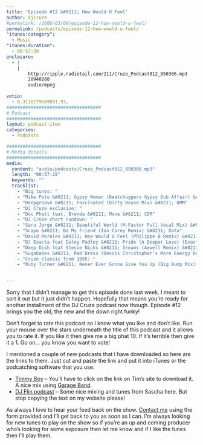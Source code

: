 ```yaml
---
title: 'Episode #12 &#8211; How Would U Feel'
author: djcruze
#permalink: /2006/03/08/episode-12-how-would-u-feel/
permalink: /podcasts/episode-12-how-would-u-feel/
"itunes:category":
  - Music
"itunes:duration":
  - 00:57:28
enclosure:
  - |
    |
        http://ripple.radiotail.com/211/Cruze_Podcast012_050306.mp3
        28940288
        audio/mpeg
        
votio:
  - 8.3118279569891,93,
###################################
# Podcast
###################################
layout: podcast-item
categories:
  - Podcasts

###################################
# Media details
###################################
media:
  content: "audio/podcasts/Cruze_Podcast012_050306.mp3"
  length: "00:57:28"
  keywords: ""
  tracklist:
    - "Big tunes: "
    - "Mike Polo &#8211; Gypsy Woman (Beatchuggers Gypsy Dub Affair) &#8211; Disco:Wax"
    - "Deepgroove &#8211; Fascinated (Dirty House Mix) &#8211; UMM"
    - "DJ Cruze exclusive: "
    - "Doc Phatt feat. Brenda &#8211; Move &#8211; CDR"
    - "DJ Cruze chart rundown: "
    - "Sara Jorge &#8211; Beautiful World (M-Factor Full Vocal Mix) &#8211; Purple City"
    - "Scape &#8211; Be My Friend (Ian Carey Remix) &#8211; Data"
    - "David Morales &#8211; How Would U Feel (Philippe B Remix) &#8211; Data"
    - "DJ Exacta feat Daley Padley &#8211; Pride (A Deeper Love) (Exacta's Vocal Mix) &#8211; Compulsive"
    - "Deep Dish feat Stevie Nicks &#8211; Dreams (Axwell Remix) &#8211; Positiva"
    - "Sugababes &#8211; Red Dress (Dennis Christopher's More Energy Dub) &#8211; Island"
    - "Cruze classic from 1995: "
    - "Ruby Turner &#8211; Never Ever Gonna Give You Up (Big Bump Mix) (from the Club Diamonds EP) &#8211; Wired Recordings"


---
```

Sorry that I didn&#8217;t manage to get this episode done last week. I meant to sort it out but it just didn&#8217;t happen. Hopefully that means you&#8217;re ready for another installment of the DJ Cruze podcast now though. Episode #12 brings you the old, the new and the down right funky!


Don&#8217;t forget to rate this podcast so I know what you like and don&#8217;t like. Run your mouse over the stars underneath the title of this podcast and it allows you to rate it. If you like it then give me a big phat 10. If it&#8217;s terrible then give it a 1. Go on&#8230; you know you want to vote!

I mentioned a couple of new podcasts that I have downloaded so here are the links to them. Just cut and paste the link and put it into iTunes or the podcatching software that you use.

  * [Timmy Boy][23] &#8211; You&#8217;ll have to click on the link on Tim&#8217;s site to download it. A nice mix using [Garage Band][24].
  * [DJ Flin podcast][25] &#8211; Some nice mixing and tunes from Sascha here. But stop copying the text on my website please! 

As always I love to hear your feed back on the show. [Contact me][26] using the form provided and I&#8217;ll get back to you as soon as I can. I&#8217;m always looking for new tunes to play on the show so if you&#8217;re an up and coming producer who&#8217;s looking for some exposure then let me know and if I like the tunes then I&#8217;ll play them.

 [1]: http://ripple.radiotail.com/211/Cruze_Podcast012_050306.mp3
 [2]: http://www.djcruze.co.uk/cms/podcasts/feed/rss2
 [3]: http://www.beatchuggers.dk/
 [4]: http://www.discowax.com/
 [5]: http://www.deepgrooveworld.com/
 [6]: http://www.ummrecords.com/
 [7]: http://docphatt.com/
 [8]: http://www.discogs.com/artist/Sara+Jorge/
 [9]: http://www.discogs.com/artist/M+Factor/
 [10]: http://www.purplecitymusic.com/
 [11]: http://www.ian45carey.com/
 [12]: http://www.ministryofsound.com/
 [13]: http://www.defmix.com/
 [14]: http://www.djphilippeb.com/
 [15]: http://www.deepdish.com/
 [16]: http://www.nicksfix.com/
 [17]: http://www.axwell.nu/
 [18]: http://www.positivarecords.com/
 [19]: http://www.sugababes.com/
 [20]: http://www.spinninrecords.nl/
 [21]: http://www.islandrecords.co.uk/
 [22]: http://www.discogs.com/release/306967
 [23]: http://web.mac.com/timrandall1/iWeb/Site/Podcast/Podcast.html
 [24]: http://www.apple.com/ilife/garageband/
 [25]: http://www.the-one-and-only.co.uk/podcast/?feed=rss2
 [26]: http://www.djcruze.co.uk/cms/contact/